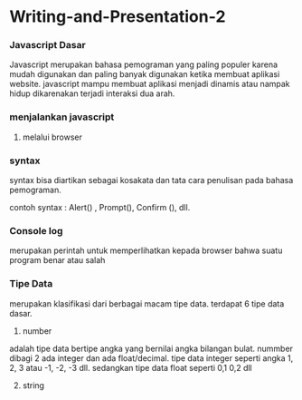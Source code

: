 # Writing-and-Presentation-2
### Javascript Dasar

Javascript merupakan bahasa pemograman yang paling populer karena mudah digunakan dan paling banyak digunakan ketika membuat aplikasi website. javascript mampu membuat aplikasi menjadi dinamis atau nampak hidup dikarenakan terjadi interaksi dua arah. 

### menjalankan javascript
1.  melalui browser

### syntax
syntax bisa diartikan sebagai kosakata dan tata cara penulisan pada bahasa pemograman.

contoh syntax : Alert() , Prompt(), Confirm (), dll.

### Console log
merupakan perintah untuk memperlihatkan kepada browser bahwa suatu program benar atau salah

### Tipe Data
merupakan klasifikasi dari berbagai macam tipe data. terdapat 6 tipe data dasar.
1.  number

adalah tipe data bertipe angka yang bernilai angka bilangan bulat. nummber dibagi 2 ada integer dan ada float/decimal. tipe data integer seperti angka 1, 2, 3 atau -1, -2, -3 dll. sedangkan tipe data float seperti 0,1 0,2 dll

2.  string 



